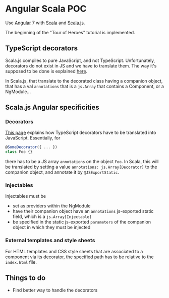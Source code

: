 # Angular Scala POC

Use [Angular](https://angular.io/) 7 with [Scala](https://www.scala-lang.org/) and [Scala.js](https://www.scala-js.org/).

The beginning of the "Tour of Heroes" tutorial is implemented.

## TypeScript decorators

Scala.js compiles to pure JavaScript, and not TypeScript. Unfortunately, decorators do not exist in JS and we have to
translate them. The way it's supposed to be done is explained 
[here](https://v2.angular.io/docs/ts/latest/cookbook/ts-to-js.html).

In Scala.js, that translate to the decorated class having a companion object, that has a val `annotations` that is a
`js.Array` that contains a Component, or a NgModule...

## Scala.js Angular specificities

### Decorators

[This page](https://v2.angular.io/docs/ts/latest/cookbook/ts-to-js.html) explains how TypeScript decorators have to be
translated into JavaScript. Essentially, for 
```typescript
@SomeDecorator({ ... })
class Foo {}
```
there has to be a JS array `annotations` on the object `Foo`. 
In Scala, this will be translated by setting a value 
`annotations: js.Array[Decorator]` to the companion object, and annotate it by `@JSExportStatic`.

### Injectables

Injectables must be

- set as providers within the NgModule
- have their companion object have an `annotations` js-exported static field, which is a `js.Array[Injectable]`
- be specified in the static js-exported `parameters` of the companion object in which they must be injected

### External templates and style sheets

For HTML templates and CSS style sheets that are associated to a component via its decorator, the specified path has to
be relative to the `index.html` file.

## Things to do

- Find better way to handle the decorators
